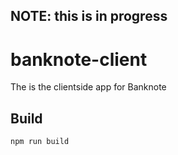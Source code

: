 ## NOTE: this is in progress

# banknote-client
The is the clientside app for Banknote

## Build
```
npm run build
```
